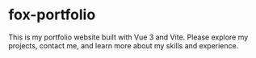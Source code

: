 # fox-portfolio

This is my portfolio website built with Vue 3 and Vite. Please explore my projects, contact me, and learn more about my skills and experience.
